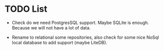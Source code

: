 # TODO List

- Check do we need PostgresSQL support. Maybe SQLite is enough. Because we will not have a lot of data.

- Rename to relational some repositories, also check for some nice NoSql local database to add support (maybe LiteDB).